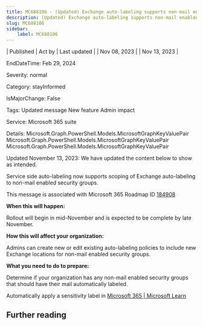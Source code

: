 ```yaml
---
title: MC688106 - (Updated) Exchange auto-labeling supports non-mail enabled security groups
description: (Updated) Exchange auto-labeling supports non-mail enabled security groups
slug: MC688106
sidebar:
    label: MC688106
---
```


| Published | Act by | Last updated |
| Nov 08, 2023 |  | Nov 13, 2023 |

EndDateTime: Feb 29, 2024

Severity: normal

Category: stayInformed

IsMajorChange: False

Tags: Updated message New feature Admin impact

Service: Microsoft 365 suite

Details: Microsoft.Graph.PowerShell.Models.MicrosoftGraphKeyValuePair Microsoft.Graph.PowerShell.Models.MicrosoftGraphKeyValuePair Microsoft.Graph.PowerShell.Models.MicrosoftGraphKeyValuePair

<p style="">Updated November 13, 2023: We have updated the content below to show as intended.</p><p style="">Service side auto-labeling now supports scoping of Exchange auto-labeling to non-mail enabled security groups.</p>
<p>This message is associated with Microsoft 365 Roadmap ID <a href="https://www.microsoft.com/microsoft-365/roadmap?filters=&amp;searchterms=184908" target="_blank">184908</a></p>
<p><b>When this will happen:</b></p>

<p>Rollout will begin in mid-November and is expected to be complete by late November.&nbsp;</p>

<p><b>How this will affect your organization:</b></p>

<p>Admins can create new or edit existing auto-labeling policies to include new Exchange locations for non-mail enabled security groups.</p>
<p><b>What you need to do to prepare:</b></p>
<p>Determine if your organization has any non-mail enabled security groups that should have their mail automatically labeled.</p><p>Automatically apply a sensitivity label in <a href="https://learn.microsoft.com/purview/apply-sensitivity-label-automatically" target="_blank">Microsoft 365 | Microsoft Learn</a></p>

## Further reading
